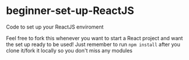 # beginner-set-up-ReactJS
Code to set up your ReactJS enviroment

Feel free to fork this whenever you want to start a React project and want the set up ready to be used!
Just remember to run `npm install` after you clone it/fork it locally so you don't miss any modules
